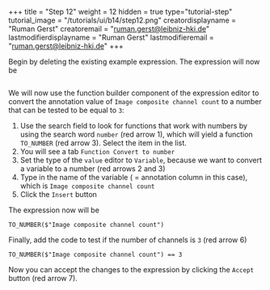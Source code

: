 +++
title = "Step 12"
weight = 12
hidden = true
type="tutorial-step"
tutorial_image = "/tutorials/ui/b14/step12.png"
creatordisplayname = "Ruman Gerst"
creatoremail = "ruman.gerst@leibniz-hki.de"
lastmodifierdisplayname = "Ruman Gerst"
lastmodifieremail = "ruman.gerst@leibniz-hki.de"
+++

Begin by deleting the existing example expression. The expression will now be

```
```

We will now use the function builder component of the expression editor to convert the annotation value of `Image composite channel count` to a number that can be tested to be equal to `3`:

1. Use the search field to look for functions that work with numbers  by using the search word `number` (red arrow 1), which will yield a function `TO_NUMBER` (red arrow 3). Select the item in the list.
2. You will see a tab `Function Convert to number`
3. Set the type of the `value` editor to `Variable`, because we want to convert a variable to a number (red arrows 2 and 3)
4. Type in the name of the variable ( = annotation column in this case), which is `Image composite channel count`
5. Click the `Insert` button

The expression now will be

```
TO_NUMBER($"Image composite channel count")
```

Finally, add the code to test if the number of channels is `3` (red arrow 6)

```
TO_NUMBER($"Image composite channel count") == 3
```

Now you can accept the changes to the expression by clicking the `Accept` button (red arrow 7).
